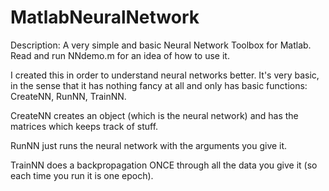 # MatlabNeuralNetwork
Description: A very simple and basic Neural Network Toolbox for Matlab. Read and run NNdemo.m for an idea of how to use it.

I created this in order to understand neural networks better. It's very basic, in the sense that it has nothing fancy at all and only has basic functions: CreateNN, RunNN, TrainNN.

CreateNN creates an object (which is the neural network) and has the matrices which keeps track of stuff.

RunNN just runs the neural network with the arguments you give it.

TrainNN does a backpropagation ONCE through all the data you give it (so each time you run it is one epoch).
